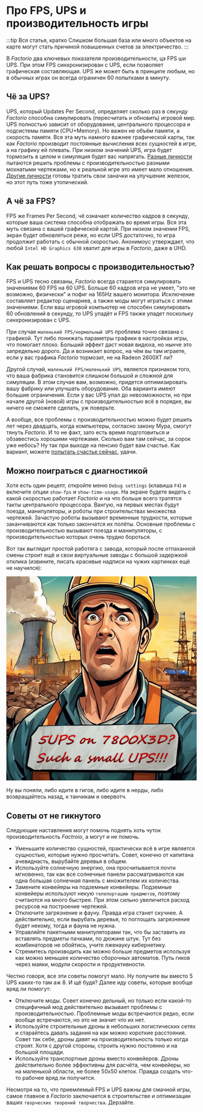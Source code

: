 # Про FPS, UPS и производительность игры

:::tip Вся статья, кратко
Слишком большая база или много объектов на карте могут стать причиной повышенных счетов за электричество.
:::

В *Factorio* два ключевых показателя производительности, цэ FPS ши UPS. При этом FPS синхронизирован с UPS, если позволяет графическая составляющая. UPS же может быть в принципе любым, но в обычных играх он всегда ограничен 60 попытками в минуту.

## Чё за UPS?

UPS, который Updates Per Second, определяет сколько раз в секунду *Factorio* способна симулировать (пересчитать и обновить) игровой мир. UPS полностью зависит от оборудования, центрального процессора и подсистемы памяти (CPU+Memory). Но важен не объём памяти, а скорость памяти. Вся эта муть намного важнее графической карты, так как *Factorio* производит постоянные вычисления всех сущностей в игре, а на графику ей плевать. При низком значений UPS, игра будет тормозить в целом и симуляция будет вас напрягать. [Разные личности](./NerdsVsGeeks.md#озабоченные-гигагерцами-и-тэрафлопсами) пытаются решить проблемы с производительностью разными мохнатыми чертежами, но к реальной игре это имеет мало отношения. [Другие личности](./NerdsVsGeeks.md#народные-деффутаты) готовы тратить свои заначки на улучшение железок, но этот путь тоже утопический.

## А чё за FPS?

FPS же Frames Per Second, чё означает количество кадров в секунду, которые ваша система способна отображать во время игры. Вся эта муть связана с вашей графической картой. При низком значении FPS, экран будет обновляться реже, но если UPS достаточно, то игра продолжит работать с обычной скоростью. Анонимоус утверждает, что любой `Intel HD Graphics 630` хватит для игры в *Factorio*, даже в UHD.

## Как решать вопросы с производительностью?

FPS и UPS тесно связаны, *Factorio* всегда старается симулировать значениями 60 FPS на 60 UPS. Больше 60 кадров игра не умеет, "это не возможно, физически" и пофиг на 165Hz вашего монитора. Исключение составляет редактор сценариев, а также моды могут играться с этими значениями.  Если ваш игровой компьютер не способен симулировать 60 обновлений в секунду, то UPS упадёт и FPS также упадет поскольку синхронизирован с UPS.

При случае `маленький FPS/нормальный UPS` проблема точно связана с графикой. Тут либо понижать параметры графики в настройках игры, что помогает плохо. Больший эффект даст новая видюха, но нынче это запредельно дорого. Да и возникает вопрос, на чём вы там играете, если у вас графика *Factorio* тормозит, не на Radeon 2600XT ли?

Другой случай, `маленький FPS/маленький UPS`, является признаком того, что ваша фабрика становится слишком большой и сложной для симуляции. В этом случае вам, возможно, придется оптимизировать вашу фабрику или улучшать оборудование. Оба варианта имеют большие ограничения. Если у вас UPS упал до невозможности, но при начале другой (новой) игры с производительностью всё в порядке, вы ничего не сможете сделать, уж поверьте.

А вообще, все проблемы с производительностью можно будет решить лет через двадцать, когда компьютеры, согласно закону Мура, смогут тянуть *Factorio*. И то не факт, зато есть время подготовиться и обзавестись хорошими чертежами. Сколько вам там сейчас, за сорок уже небось? Ну так при выходе на пенсию будет вам счастье. Как вариант, можете [попытать счастье сейчас](https://wiki.factorio.com/Tutorial:Diagnosing_performance_issues), удачи.

## Можно поиграться с диагностикой

Хотя есть один рецепт, откройте меню `Debug settings` (клавиша `F4`) и включите опции `show-fps` и `show-time-usage`. На экране будете видеть с какой скоростью работает *Factorio* и на что больше всего тратятся такты центрального процессора. Вангую, на первых местах будут поезда, манипуляторы, и роботы при строительствах множества чертежей. Зачастую роботы вызывают временные трудности, которые заканчиваются как только закончатся их полёты. Основные проблемы с производительностью вызывают поезда и манипуляторы, с производительностью которых очень трудно бороться.

Вот так выглядит простой работяга с завода, который после отпаханной смены строит ещё и свои виртуальные заводы с большой задержкой отклика (извините, писать красивые надписи на чужих картинках ещё не научился):

*![Factorio на 5 UPS](../_images/Additionals/FPSandUPS.01.jpg)*

Ну вы поняли, либо идите в гигов, либо идите в нерды, либо возвращайтесь назад, к танчикам и овервотч.

## Советы от не гикнутого

Следующие наставления могут помочь поднять хоть чуток производительность *Factroio*, а могут и не помочь.

* Уменьшите количество сущностей, практически всё в игре является сущностью, которые нужно просчитать. Совет, конечно от капитана ачевиднасть, вырубайте деревья в общем.
* Используйте солнечную энергию, она просчитывается почти мгновенно, так как все солнечные панели рассматриваются как одна большая солнечная панель с множителем их количества.
* Замените конвейеры на подземные конвейеры. Подземные конвейеры используют некую `телепортацию предметов`, поэтому считаются на много быстрее. При этом сильно увеличится расход ресурсов на построение чертежей.
* Отключите загрязнение и фауну. Правда игра станет скучнее. А действительно, если вырубать деревья, то поглощать загрязнение будет некому, тогда и фауна не нужна.
* Управляйте пакетными манипуляторами так, что бы заставить их вставлять предметы пачками, по дюжине штук. Тут без комбинаторов не обойтись, учите лженауку кибернетику.
* Стремитесь производить как можно больше предметов используя как можно меньшее количество сборочных автоматов. Путь гиков через маяки, модули скорости и продуктивности.

Честно говоря, все эти советы помогут мало. Ну получите вы вместо 5 UPS каких-то там аж 8. И щё будя? Далее иду советы, которые вообще вряд ли помогут:

* Отключите моды. Совет конечно дельный, но только если какой-то специфичный мод действительно вызывает проблемы с производительностью. Проблемные моды встречаются редко, если вообще встречаются, но это не значит что их нет.
* Используйте строительные дроны в небольших логистических сетях и старайтесь давать задания на как можно короткие расстояния. Совет так себе, дроны давят на производительность только когда строят. Хотя с другой стороны, строить нужно постоянно и на большой площади.
* Используйте транспортные дроны вместо конвейеров. Дроны действительно более эффективны для расчёта, чем конвейеры, но на маленькой области, не более 50x50 клеток. Правда создать что-то рабочее вряд ли получится.

Несмотря на то, что приемлемый FPS и UPS важны для смачной игры, самое главное в *Factorio* заключается в строительстве и оптимизации ваших `творческих творений творчества`. Дерзайте.
